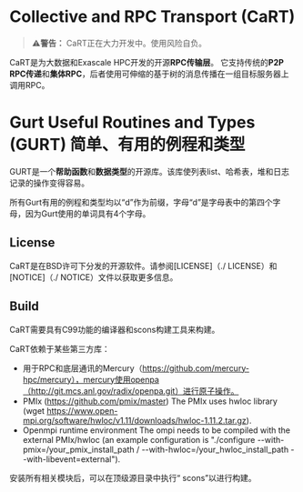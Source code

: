 # Collective and RPC Transport (CaRT)

> :warning:**警告：** CaRT正在大力开发中。使用风险自负。

CaRT是为大数据和Exascale HPC开发的开源**RPC传输层**。
它支持传统的**P2P RPC传递**和**集体RPC**，后者使用可伸缩的基于树的消息传播在一组目标服务器上调用RPC。

# Gurt Useful Routines and Types (GURT) 简单、有用的例程和类型

GURT是一个**帮助函数**和**数据类型**的开源库。该库使列表list、哈希表，堆和日志记录的操作变得容易。

所有Gurt有用的例程和类型均以“d”作为前缀，字母“d”是字母表中的第四个字母，因为Gurt使用的单词具有4个字母。

## License

CaRT是在BSD许可下分发的开源软件。请参阅[LICENSE]（./ LICENSE）和[NOTICE]（./ NOTICE）文件以获取更多信息。

## Build

CaRT需要具有C99功能的编译器和scons构建工具来构建。

CaRT依赖于某些第三方库：
- 用于RPC和底层通讯的Mercury（https://github.com/mercury-hpc/mercury），mercury使用openpa（http://git.mcs.anl.gov/radix/openpa.git）进行原子操作。
- PMIx (https://github.com/pmix/master)
  The PMIx uses hwloc library (wget https://www.open-mpi.org/software/hwloc/v1.11/downloads/hwloc-1.11.2.tar.gz).
- Openmpi runtime environment
  The ompi needs to be compiled with the external PMIx/hwloc (an example configuration is "./configure --with-pmix=/your_pmix_install_path / --with-hwloc=/your_hwloc_install_path --with-libevent=external").

安装所有相关模块后，可以在顶级源目录中执行“ scons”以进行构建。
